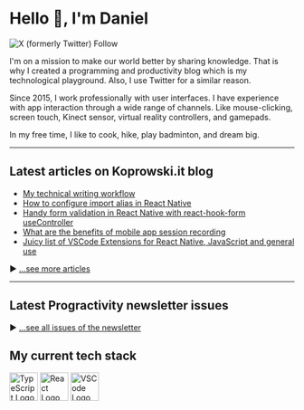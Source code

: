 # Hello 👋, I'm Daniel

![X (formerly Twitter) Follow](https://img.shields.io/twitter/follow/Koprowski_it)

I'm on a mission to make our world better by sharing knowledge. That is why I created a programming and productivity blog which is my technological playground. Also, I use Twitter for a similar reason.

Since 2015, I work professionally with user interfaces. I have experience with app interaction through a wide range of channels. Like mouse-clicking, screen touch, Kinect sensor, virtual reality controllers, and gamepads. 

In my free time, I like to cook, hike, play badminton, and dream big.

---

## Latest articles on Koprowski.it blog

<!-- BLOG-POST-LIST:START -->
- [My technical writing workflow](https://www.koprowski.it/blog/technical-writing-workflow)
- [How to configure import alias in React Native](https://www.koprowski.it/blog/import-alias-in-react-native-and-vscode)
- [Handy form validation in React Native with react-hook-form useController](https://www.koprowski.it/blog/react-native-form-validation-with-react-hook-form-usecontroller)
- [What are the benefits of mobile app session recording](https://www.koprowski.it/blog/mobile-app-session-recording-with-smartlook)
- [Juicy list of VSCode Extensions for React Native, JavaScript and general use](https://www.koprowski.it/blog/vscode-extensions-for-react-native-javascript)
<!-- BLOG-POST-LIST:END -->

▶ [...see more articles](https://www.koprowski.it)


---

## Latest Progractivity newsletter issues

<!-- NEWSLETTER-POST-LIST:START -->
<!-- NEWSLETTER-POST-LIST:END -->

▶ [...see all issues of the newsletter](https://www.progractivity.com/)

## My current tech stack

<img src="https://cdn.worldvectorlogo.com/logos/typescript.svg" alt="TypeScript Logo" width="50" height="50"/> 
<img src="https://cdn.worldvectorlogo.com/logos/react-2.svg" alt="React Logo" width="50" height="50"/> 
<img src="https://cdn.worldvectorlogo.com/logos/visual-studio-code-1.svg" alt="VSCode Logo" width="50" height="50"/>

<!--
**dkoprowski/dkoprowski** is a ✨ _special_ ✨ repository because its `README.md` (this file) appears on your GitHub profile.

Here are some ideas to get you started:

- 🔭 I’m currently working on ...
- 🌱 I’m currently learning ...
- 👯 I’m looking to collaborate on ...
- 🤔 I’m looking for help with ...
- 💬 Ask me about ...
- 📫 How to reach me: ...
- 😄 Pronouns: ...
- ⚡ Fun fact: ...
-->
